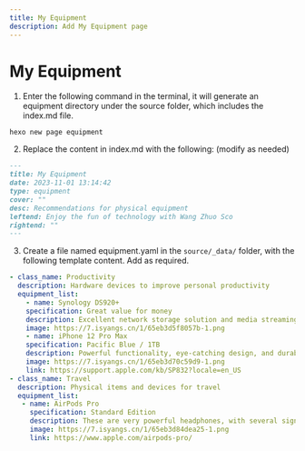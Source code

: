 ```yaml
---
title: My Equipment
description: Add My Equipment page
---
```


# My Equipment

1. Enter the following command in the terminal, it will generate an equipment directory under the source folder, which includes the index.md file.
  ```shell
  hexo new page equipment
  ```
2. Replace the content in index.md with the following: (modify as needed)
  ```markdown
  ---
  title: My Equipment
  date: 2023-11-01 13:14:42
  type: equipment
  cover: ""
  desc: Recommendations for physical equipment
  leftend: Enjoy the fun of technology with Wang Zhuo Sco
  rightend: ""
  ---
  ```
3. Create a file named equipment.yaml in the `source/_data/` folder, with the following template content. Add as required.
  ```yaml
  - class_name: Productivity
    description: Hardware devices to improve personal productivity
    equipment_list:
      - name: Synology DS920+
      specification: Great value for money
      description: Excellent network storage solution and media streaming server
      image: https://7.isyangs.cn/1/65eb3d5f8057b-1.png
      - name: iPhone 12 Pro Max
      specification: Pacific Blue / 1TB
      description: Powerful functionality, eye-catching design, and durable.
      image: https://7.isyangs.cn/1/65eb3d70c59d9-1.png
      link: https://support.apple.com/kb/SP832?locale=en_US
  - class_name: Travel
    description: Physical items and devices for travel
    equipment_list:
     - name: AirPods Pro
       specification: Standard Edition
       description: These are very powerful headphones, with several significant firmware updates. A must-have for the Apple ecosystem with two or more devices.
       image: https://7.isyangs.cn/1/65eb3d84dea25-1.png
       link: https://www.apple.com/airpods-pro/
  ```